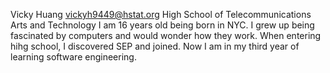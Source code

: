 Vicky Huang
vickyh9449@hstat.org
High School of Telecommunications Arts and Technology
I am 16 years old being born in NYC. I grew up being fascinated by computers and would wonder how they work. When entering hihg school, I discovered SEP and joined. Now I am in my third year of learning software engineering.